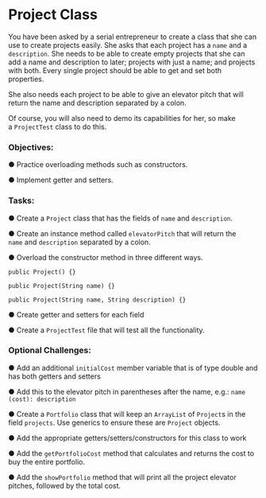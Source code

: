 <div class="module_description active_lesson_with_video ">
									
<h1 id="project-class">Project Class</h1>
<p>You have been asked by a serial entrepreneur to create a class that she can use to create projects easily. She asks that each project has a <code>name</code> and a <code>description</code>. She needs to be able to create empty projects that she can add a name and description to later; projects with just a name; and projects with both. Every single project should be able to get and set both properties.</p>
<p>She also needs each project to be able to give an elevator pitch that will return the name and description separated by a colon.</p>
<p>Of course, you will also need to demo its capabilities for her, so make a&nbsp;<code>ProjectTest</code> class to do this.</p>
<h3 id="topics">Objectives:</h3>
<p>● Practice overloading methods such as constructors.</p>
<p>● Implement getter and setters.</p>
<h3 id="tasks">Tasks:</h3>
<p>● Create a&nbsp;<code>Project</code>&nbsp;class that has the fields of <code>name</code> and&nbsp;<code>description</code>.</p>
<p>● Create an instance method called&nbsp;<code>elevatorPitch</code>&nbsp;that will return the <code>name</code>&nbsp;and&nbsp;<code>description</code> separated by a colon.</p>
<p>● Overload the constructor method in three different ways.</p>
<p><code>public Project() {}</code></p>
<p><code>public Project(String name) {}</code></p>
<p><code>public Project(String name, String description) {}</code></p>
<p>● Create getter and setters for each field</p>
<p>● Create a <code>ProjectTest</code> file that will test all the functionality.</p>
<h3 id="optional-challenges">Optional Challenges:</h3>
<p>● Add an additional <code>initialCost</code> member variable that is of type double and has both getters and setters</p>
<p>● Add this to the elevator pitch in parentheses after the name, e.g.: <code>name (cost): description</code></p>
<p>● Create a <code>Portfolio</code> class that will keep an <code>ArrayList</code> of <code>Project</code>s in the field <code>projects</code>. Use generics to ensure these are <code>Project</code> objects.</p>
<p>● Add the appropriate getters/setters/constructors for this class to work</p>
<p>● Add the <code>getPortfolioCost</code> method that calculates and returns the cost to buy the entire portfolio.</p>
<p>● Add the <code>showPortfolio</code> method that will print all the project elevator pitches, followed by the total cost.</p>

</div>

